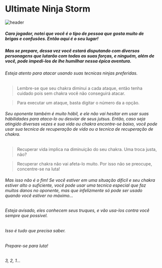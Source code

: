 # Ultimate Ninja Storm

![header](https://user-images.githubusercontent.com/71456854/129792787-010ea1c7-23e4-433c-91ba-79d3916cd611.jpg)



##### Caro jogador, notei que você é o tipo de pessoa que gosta muito de brigas e confusões. Então aqui é o seu lugar!
##### Mas se prepare, dessa vez você estará disputando com diversos personagens que lutarão com todas as suas forças, e ninguém, além de você, pode impedi-los de lhe humilhar nessa épica aventura.

###### Esteja atento para atacar usando suas tecnicas ninjas preferidas.
   
  > Lembre-se que seu chakra diminui a cada ataque, então tenha cuidado pois sem chakra você não conseguirá atacar.
  
  > Para executar um ataque, basta digitar o número da a opção.

###### Seu oponente também é muito hábil, e ele não vai hesitar em usar suas hábilidades para ataca-lo ou desviar de seus jutsus. Então, caso seja atingido diversas vezes e sua vida ou chakra encontre-se baixo, você pode usar sua tecnica de recuperação de vida ou a tecnica de recuperação de chakra.

   > Recuperar vida implica na diminuição do seu chakra. Uma troca justa, não?
   
   > Recuperar chakra não vai afeta-lo muito. Por isso não se preocupe, concentre-se na luta!

###### Mas isso não é o fim! Se você estiver em uma situação dificil e seu chakra estiver alto o suficiente, você pode usar uma tecnica especial que faz muitos danos no oponente, mas que infelizmente só pode ser usado quando você estiver no máximo...

###### Esteja avisado, eles conhecem seus truques, e vão usa-los contra você sempre que possivel.

###### Isso é tudo que precisa saber.
###### Prepare-se para luta! 
###### 3, 2, 1...


